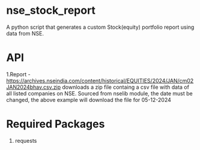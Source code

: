 # nse_stock_report
A python script that generates a custom Stock(equity) portfolio report using data from NSE.

# API
1.Report - https://archives.nseindia.com/content/historical/EQUITIES/2024/JAN/cm02JAN2024bhav.csv.zip downloads a zip file containg a csv file with data of all listed companies on NSE.
           Sourced from nselib module, the date must be changed, the above example will download the file for 05-12-2024

# Required Packages
1. requests
